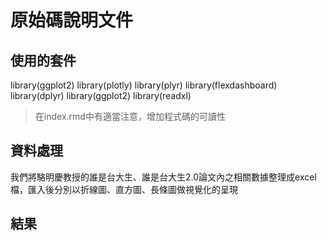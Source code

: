 
# 原始碼說明文件
## 使用的套件
library(ggplot2)
library(plotly)
library(plyr)
library(flexdashboard)
library(dplyr)
library(ggplot2)
library(readxl)
> 在index.rmd中有適當注意，增加程式碼的可讀性
## 資料處理
我們將駱明慶教授的誰是台大生、誰是台大生2.0論文內之相關數據整理成excel檔，匯入後分別以折線圖、直方圖、長條圖做視覺化的呈現
## 結果

